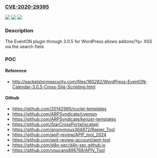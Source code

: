 ### [CVE-2020-29395](https://cve.mitre.org/cgi-bin/cvename.cgi?name=CVE-2020-29395)
![](https://img.shields.io/static/v1?label=Product&message=n%2Fa&color=blue)
![](https://img.shields.io/static/v1?label=Version&message=n%2Fa%20&color=brightgreen)
![](https://img.shields.io/static/v1?label=Vulnerability&message=n%2Fa&color=brightgreen)

### Description

The EventON plugin through 3.0.5 for WordPress allows addons/?q= XSS via the search field.

### POC

#### Reference
- http://packetstormsecurity.com/files/160282/WordPress-EventON-Calendar-3.0.5-Cross-Site-Scripting.html

#### Github
- https://github.com/20142995/nuclei-templates
- https://github.com/ARPSyndicate/cvemon
- https://github.com/ARPSyndicate/kenzer-templates
- https://github.com/StarCrossPortal/scalpel
- https://github.com/anonymous364872/Rapier_Tool
- https://github.com/apif-review/APIF_tool_2024
- https://github.com/apit-review-account/apit-tool
- https://github.com/d4n-sec/d4n-sec.github.io
- https://github.com/youcans896768/APIV_Tool

